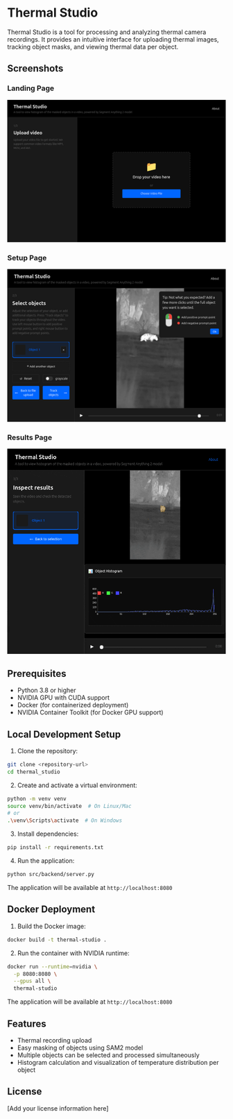 # Thermal Studio

Thermal Studio is a tool for processing and analyzing thermal camera recordings. It provides an intuitive interface for uploading thermal images, tracking object masks, and viewing thermal data per object.

## Screenshots

### Landing Page
![Landing Page](screenshots/landing_page_with_file_upload.png)

### Setup Page
![Setup Page](screenshots/setup_page.png)

### Results Page
![Results Page](screenshots/results_page.gif)

## Prerequisites

- Python 3.8 or higher
- NVIDIA GPU with CUDA support
- Docker (for containerized deployment)
- NVIDIA Container Toolkit (for Docker GPU support)

## Local Development Setup

1. Clone the repository:
```bash
git clone <repository-url>
cd thermal_studio
```

2. Create and activate a virtual environment:
```bash
python -m venv venv
source venv/bin/activate  # On Linux/Mac
# or
.\venv\Scripts\activate  # On Windows
```

3. Install dependencies:
```bash
pip install -r requirements.txt
```

4. Run the application:
```bash
python src/backend/server.py
```

The application will be available at `http://localhost:8080`

## Docker Deployment

1. Build the Docker image:
```bash
docker build -t thermal-studio .
```

2. Run the container with NVIDIA runtime:
```bash
docker run --runtime=nvidia \
  -p 8080:8080 \
  --gpus all \
  thermal-studio
```

The application will be available at `http://localhost:8080`

## Features

- Thermal recording upload
- Easy masking of objects using SAM2 model
- Multiple objects can be selected and processed simultaneously
- Histogram calculation and visualization of temperature distribution per object

## License

[Add your license information here] 